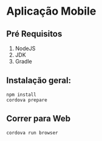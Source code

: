 # Aplicação Mobile

## Pré Requisitos

1. NodeJS
2. JDK
3. Gradle

## Instalação geral:

```
npm install
cordova prepare
```
## Correr para Web

```
cordova run browser
```
